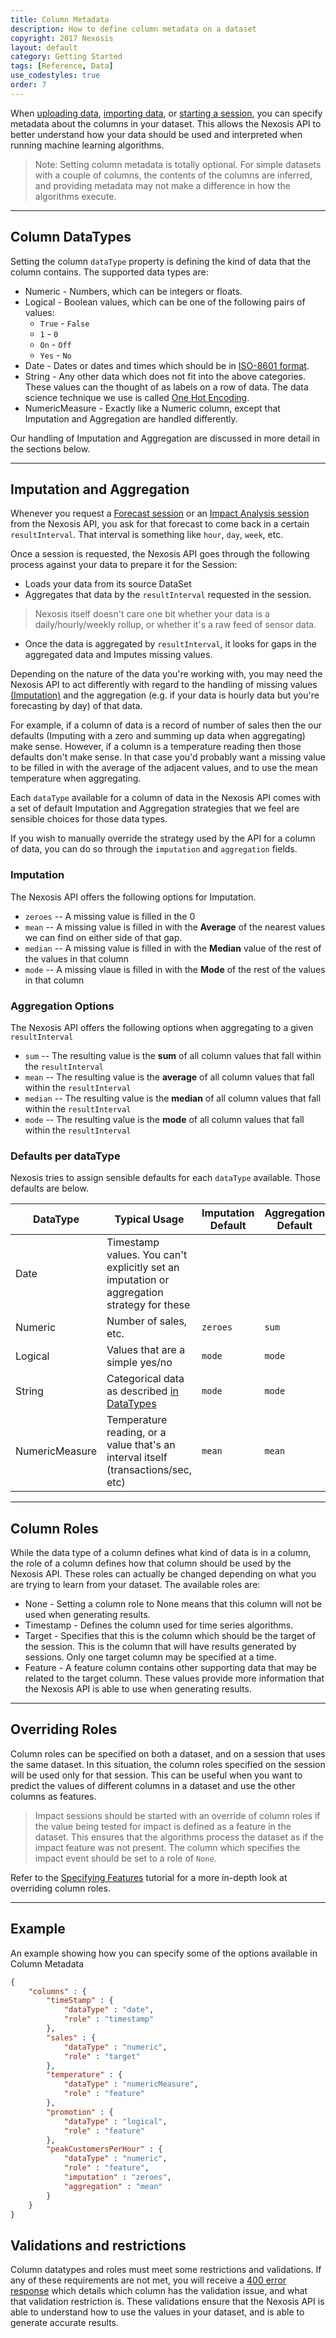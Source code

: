 ```yaml
---
title: Column Metadata
description: How to define column metadata on a dataset
copyright: 2017 Nexosis 
layout: default
category: Getting Started
tags: [Reference, Data]
use_codestyles: true
order: 7
---
```


When [uploading data](sendingdata), [importing data](importingdata), or [starting a session](session), you can specify metadata about the columns in your dataset.  This allows the Nexosis API to better understand how your data should be used and interpreted when running machine learning algorithms.

> Note: Setting column metadata is totally optional.  For simple datasets with a couple of columns, the contents of the columns are inferred, and providing metadata may not make a difference in how the algorithms execute.

----

## <a name="dataTypes">Column DataTypes</a>

Setting the column `dataType` property is defining the kind of data that the column contains.  The supported data types are:

- Numeric - Numbers, which can be integers or floats.
- Logical - Boolean values, which can be one of the following pairs of values:
    - `True` - `False`
    - `1` - `0`
    - `On` - `Off`
    - `Yes` - `No`
- Date - Dates or dates and times which should be in [ISO-8601 format](workingwithdates).
- String - Any other data which does not fit into the above categories.  These values can the thought of as labels on a row of data. The data science technique we use is called [One Hot Encoding](https://www.quora.com/What-is-one-hot-encoding-and-when-is-it-used-in-data-science).
- NumericMeasure - Exactly like a Numeric column, except that Imputation and Aggregation are handled differently. 

Our handling of Imputation and Aggregation are discussed in more detail in the sections below.

----

## Imputation and Aggregation
Whenever you request a [Forecast session](forecast) or an [Impact Analysis session](impactanalysis) from the Nexosis API, you ask for that forecast to come back in a certain `resultInterval`.  That interval is something like `hour`, `day`, `week`, etc.

Once a session is requested, the Nexosis API goes through the following process against your data to prepare it for the Session:
* Loads your data from its source DataSet
* Aggregates that data by the `resultInterval` requested in the session. 

> Nexosis itself doesn't care one bit whether your data is a daily/hourly/weekly rollup, or whether it's a raw feed of sensor data.

* Once the data is aggregated by `resultInterval`, it looks for gaps in the aggregated data and Imputes missing values.

Depending on the nature of the data you're working with, you may need the Nexosis API to act differently with regard to the handling of missing values [(Imputation)](https://en.wikipedia.org/wiki/Imputation_%28statistics%29) and the aggregation (e.g. if your data is hourly data but you're forecasting by day) of that data.

For example, if a column of data is a record of number of sales then the our defaults (Imputing with a zero and summing up data when aggregating) make sense.  However, if a column is a temperature reading then those defaults don't make sense.  In that case you'd probably want a missing value to be filled in with the average of the adjacent values, and to use the mean temperature when aggregating.

Each `dataType` available for a column of data in the Nexosis API comes with a set of default Imputation and Aggregation strategies that we feel are sensible choices for those data types.  

If you wish to manually override the strategy used by the API for a column of data, you can do so through the `imputation` and `aggregation` fields.

### Imputation
The Nexosis API offers the following options for Imputation.

* `zeroes` -- A missing value is filled in the 0
* `mean` -- A missing value is filled in with the **Average** of the nearest values we can find on either side of that gap.
* `median` -- A missing value is filled in with the **Median** value of the rest of the values in that column
* `mode` -- A missing vlaue is filled in with the **Mode** of the rest of the values in that column

### Aggregation Options
The Nexosis API offers the following options when aggregating to a given `resultInterval`

* `sum` -- The resulting value is the **sum** of all column values that fall within the `resultInterval`
* `mean` -- The resulting value is the **average** of all column values that fall within the `resultInterval`
* `median` -- The resulting value is the **median** of all column values that fall within the `resultInterval`
* `mode` -- The resulting value is the **mode** of all column values that fall within the `resultInterval`


### Defaults per dataType
Nexosis tries to assign sensible defaults for each `dataType` available.  Those defaults are below.

| DataType | Typical Usage | Imputation Default | Aggregation Default |
| -------- | ------------- | ------------------ | ------------------- |
| Date | Timestamp values.  You can't explicitly set an imputation or aggregation strategy for these | | |
| Numeric | Number of sales, etc. | `zeroes` | `sum` |
| Logical | Values that are a simple yes/no | `mode` | `mode` |
| String | Categorical data as described [in DataTypes](#dataTypes) | `mode` | `mode` |
| NumericMeasure | Temperature reading, or a value that's an interval itself (transactions/sec, etc) | `mean` | `mean` |

----

## Column Roles

While the data type of a column defines what kind of data is in a column, the role of a column defines how that column should be used by the Nexosis API.  These roles can actually be changed depending on what you are trying to learn from your dataset.  The available roles are:

- None - Setting a column role to None means that this column will not be used when generating results.
- Timestamp - Defines the column used for time series algorithms.
- Target - Specifies that this is the column which should be the target of the session.  This is the column that will have results generated by sessions.  Only one target column may be specified at a time.
- Feature - A feature column contains other supporting data that may be related to the target column.  These values provide more information that the Nexosis API is able to use when generating results.

----

## Overriding Roles

Column roles can be specified on both a dataset, and on a session that uses the same dataset.  In this situation, the column roles specified on the session will be used only for that session.  This can be useful when you want to predict the values of different columns in a dataset and use the other columns as features.

> Impact sessions should be started with an override of column roles if the value being tested for impact is defined as a feature in the dataset.  This ensures that the algorithms process the dataset as if the impact feature was not present.  The column which specifies the impact event should be set to a role of `None`.

Refer to the [Specifying Features](specifyingfeatures) tutorial for a more in-depth look at overriding column roles.

----


## Example
An example showing how you can specify some of the options available in Column Metadata

``` json
{
    "columns" : {
        "timeStamp" : {
            "dataType" : "date",
            "role" : "timestamp"
        },
        "sales" : {
            "dataType" : "numeric",
            "role" : "target"
        },
        "temperature" : {
            "dataType" : "numericMeasure",
            "role" : "feature"
        },
        "promotion" : {
            "dataType" : "logical",
            "role" : "feature"
        },
        "peakCustomersPerHour" : {
            "dataType" : "numeric",
            "role" : "feature",
            "imputation" : "zeroes",
            "aggregation" : "mean"
        }
    }
}
```
 

## Validations and restrictions

Column datatypes and roles must meet some restrictions and validations.  If any of these requirements are not met, you will receive a [400 error response](errorcodes) which details which column has the validation issue, and what that validation restriction is.  These validations ensure that the Nexosis API is able to understand how to use the values in your dataset, and is able to generate accurate results.
